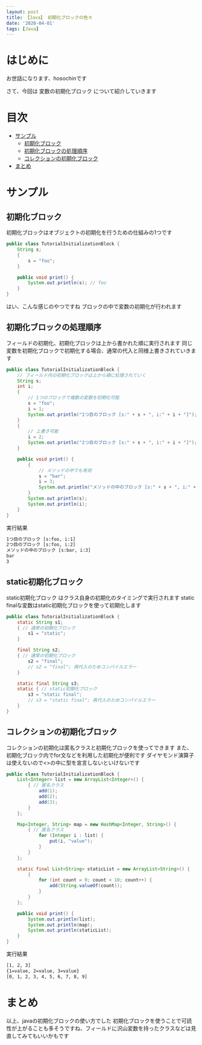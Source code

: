 ```yaml
---
layout: post
title: 【Java】 初期化ブロックの色々
date: '2020-04-01'
tags: [Java]
---
```


# はじめに
お世話になります、hosochinです

さて、今回は
変数の初期化ブロック
について紹介していきます

# 目次

- [サンプル](#サンプル)
  - [初期化ブロック](#初期化ブロック)
  - [初期化ブロックの処理順序](#初期化ブロックの処理順序)
  - [コレクションの初期化ブロック](#コレクションの初期化ブロック)
- [まとめ](#まとめ)

# サンプル

## 初期化ブロック
初期化ブロックはオブジェクトの初期化を行うための仕組みの1つです

```java
public class TutorialInitializationBlock {
    String s;
    {
        s = "foo";
    }

    public void print() {
        System.out.println(s); // foo
    }
}
```

はい、こんな感じのやつですね
ブロックの中で変数の初期化が行われます

## 初期化ブロックの処理順序
フィールドの初期化、初期化ブロックは上から書かれた順に実行されます
同じ変数を初期化ブロックで初期化する場合、通常の代入と同様上書きされていきます

```java
public class TutorialInitializationBlock {
    // フィールド内の初期化ブロックは上から順に処理されていく
    String s;
    int i;
    {
        // 1つのブロックで複数の変数を初期化可能
        s = "foo";
        i = 1;
        System.out.println("1つ目のブロック [s:" + s + ", i:" + i + "]");
    }
    {
        // 上書き可能
        i = 2;
        System.out.println("2つ目のブロック [s:" + s + ", i:" + i + "]");
    }

    public void print() {
        {
            // メソッドの中でも有効
            s = "bar";
            i = 3;
            System.out.println("メソッドの中のブロック [s:" + s + ", i:" + i + "]");
        }
        System.out.println(s);
        System.out.println(i);
    }
}
```

実行結果

```bash
1つ目のブロック [s:foo, i:1]
2つ目のブロック [s:foo, i:2]
メソッドの中のブロック [s:bar, i:3]
bar
3
```

## static初期化ブロック

static初期化ブロック はクラス自身の初期化のタイミングで実行されます
static finalな変数はstatic初期化ブロックを使って初期化します

```java
public class TutorialInitializationBlock {
    static String s1;
    { // 通常の初期化ブロック
        s1 = "static";
    }

    final String s2;
    { // 通常の初期化ブロック
        s2 = "final";
        // s2 = "final"; 再代入のためコンパイルエラー
    }

    static final String s3;
    static { // static初期化ブロック
        s3 = "static final";
        // s3 = "static final"; 再代入のためコンパイルエラー
    }
}
```

## コレクションの初期化ブロック
コレクションの初期化は匿名クラスと初期化ブロックを使ってできます
また、初期化ブロック内でfor文などを利用した初期化が便利です
ダイヤモンド演算子は使えないので<>の中に型を宣言しないといけないです

```java
public class TutorialInitializationBlock {
    List<Integer> list = new ArrayList<Integer>() {
        { // 匿名クラス
            add(1);
            add(2);
            add(3);
        }
    };

    Map<Integer, String> map = new HashMap<Integer, String>() {
        { // 匿名クラス
            for (Integer i : list) {
                put(i, "value");
            }
        }
    };

    static final List<String> staticList = new ArrayList<String>() {
        {
            for (int count = 0; count < 10; count++) {
                add(String.valueOf(count));
            }
        }
    };

    public void print() {
        System.out.println(list);
        System.out.println(map);
        System.out.println(staticList);
    }
}
```

実行結果

```bash
[1, 2, 3]
{1=value, 2=value, 3=value}
[0, 1, 2, 3, 4, 5, 6, 7, 8, 9]
```

# まとめ
以上、javaの初期化ブロックの使い方でした
初期化ブロックを使うことで可読性が上がることも多そうですね、フィールドに沢山変数を持ったクラスなどは見直してみてもいいかもです
